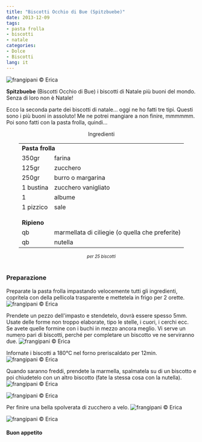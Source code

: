 ```yaml
---
title: "Biscotti Occhio di Bue (Spitzbuebe)"
date: 2013-12-09
tags:
- pasta frolla
- biscotti
- natale
categories:
- Dolce
- Biscotti
lang: it
---
```

![](header.jpg "frangipani © Erica")

**Spitzbuebe** (Biscotti Occhio di Bue) i biscotti di Natale più buoni del mondo. Senza di loro non è Natale!

Ecco la seconda parte dei biscotti di natale... oggi ne ho fatti tre tipi. Questi sono i più buoni in assoluto! Me ne potrei mangiare a non finire, mmmmmm. Poi sono fatti con la pasta frolla, quindi...

<div id="wrapper" style="text-align: center">
  <div id="yourdiv" style="display: inline-block;">
    <div class="ingredients" itemscope itemtype="http://schema.org/Recipe">
      <span itemprop="name" style="display:none;">Spitzbuebe (Biscotti Occhio di Bue)</span>
      <span itemprop="recipeCategory" style="display:none;">Dolce</span>
      <img itemprop="image" style="display:none;" class="ignore-gallery-item" src="header.jpeg"/>
      <span itemprop="author" style="display:none;">Erica Raiano</span>
      <span itemprop="description" style="display:none;">Spitzbuebe (Biscotti Occhio di Bue), i biscotti di Natale più buoni del mondo. Senza di loro non è Natale!</span>
      <div class="ingredients-title">Ingredienti</div>
      <table>
        <tbody>
          <tr>
            <td colspan="2"><b>Pasta frolla</b></td>
          </tr>      
          <tr itemprop="recipeIngredient">
            <td>350gr</td>
            <td>farina</td>
          </tr>      
          <tr itemprop="recipeIngredient">
            <td>125gr</td>
            <td>zucchero</td>
          </tr>      
          <tr itemprop="recipeIngredient">
            <td>250gr</td>
            <td>burro o margarina</td>
          </tr>      
          <tr itemprop="recipeIngredient">
            <td>1 bustina</td>
            <td>zucchero vanigliato</td>
          </tr>      
          <tr itemprop="recipeIngredient">
            <td>1</td>
            <td>albume</td>
          </tr>      
          <tr itemprop="recipeIngredient">
            <td>1 pizzico</td>
            <td>sale</td>
          </tr>
          <tr style="height: 15px;"></tr>
          <tr>          
            <td colspan="2"><b>Ripieno</b></td>
           </tr>      
          <tr itemprop="recipeIngredient">
            <td>qb</td>
            <td>marmellata di ciliegie (o quella che preferite)</td>
          </tr>      
          <tr itemprop="recipeIngredient">   
            <td>qb</td>
            <td>nutella</td>        
          </tr>
        </tbody>
      </table>
      <i class="pull-right" style="font-size: 80%;">per 25 biscotti</i>
      <br></br>
    </div>
  </div>
</div>


<h3>
  <font color="grey">
    <i class="fa fa-cogs"></i>
  </font> Preparazione
</h3>

Preparate la pasta frolla impastando velocemente tutti gli ingredienti, copritela con della pellicola trasparente e mettetela in frigo per 2 orette.
![](impasto.jpg "frangipani © Erica")

Prendete un pezzo dell'impasto e stendetelo, dovrà essere spesso 5mm. Usate delle forme non troppo elaborate, tipo le stelle, i cuori, i cerchi ecc. Se avete quelle formine con i buchi in mezzo ancora meglio. Vi serve un numero pari di biscotti, perché per completare un biscotto ve ne serviranno due.
![](mattarello.jpg "frangipani © Erica")

Infornate i biscotti a 180°C nel forno preriscaldato per 12min.
![](sfornati.jpg "frangipani © Erica")

Quando saranno freddi, prendete la marmella, spalmatela su di un biscotto e poi chiudetelo con un altro biscotto (fate la stessa cosa con la nutella).
![](riempirli.jpg "frangipani © Erica")

![](chiusi.jpg "frangipani © Erica")

Per finire una bella spolverata di zucchero a velo.
![](risultato1.jpg "frangipani © Erica")

![](risultato2.jpg "frangipani © Erica")

<h4>Buon appetito
  <font color="red">
    <i class="fa fa-smile-o"></i>
  </font>
</h4>